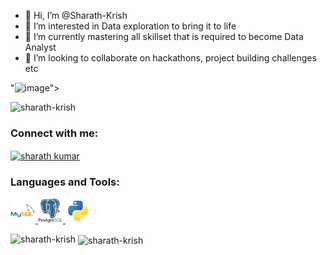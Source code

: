 - 👋 Hi, I’m @Sharath-Krish
- 👀 I’m interested in Data exploration to bring it to life 
- 🌱 I’m currently mastering all skillset that is required to become Data Analyst
- 💞️ I’m looking to collaborate on hackathons, project building challenges etc

"![image](https://github.com/Sharath-Krish/Sharath-Krish/assets/136909972/1dce7dcb-287a-4290-bb8b-b43ce306b9c2)">

<p align="left"> <img src="https://komarev.com/ghpvc/?username=sharath-krish&label=Profile%20views&color=0e75b6&style=flat" alt="sharath-krish" /> </p>

<h3 align="left">Connect with me:</h3>
<p align="left">
<a href="https://linkedin.com/in/sharath kumar" target="blank"><img align="center" src="https://raw.githubusercontent.com/rahuldkjain/github-profile-readme-generator/master/src/images/icons/Social/linked-in-alt.svg" alt="sharath kumar" height="30" width="40" /></a>
</p>

<h3 align="left">Languages and Tools:</h3>
<p align="left"> <a href="https://www.mysql.com/" target="_blank" rel="noreferrer"> <img src="https://raw.githubusercontent.com/devicons/devicon/master/icons/mysql/mysql-original-wordmark.svg" alt="mysql" width="40" height="40"/> </a> <a href="https://www.postgresql.org" target="_blank" rel="noreferrer"> <img src="https://raw.githubusercontent.com/devicons/devicon/master/icons/postgresql/postgresql-original-wordmark.svg" alt="postgresql" width="40" height="40"/> </a> <a href="https://www.python.org" target="_blank" rel="noreferrer"> <img src="https://raw.githubusercontent.com/devicons/devicon/master/icons/python/python-original.svg" alt="python" width="40" height="40"/> </a> </p>

<p><img align="left" src="https://github-readme-stats.vercel.app/api/top-langs?username=sharath-krish&show_icons=true&locale=en&layout=compact" alt="sharath-krish" /></p>

<p>&nbsp;<img align="center" src="https://github-readme-stats.vercel.app/api?username=sharath-krish&show_icons=true&locale=en" alt="sharath-krish" /></p>
